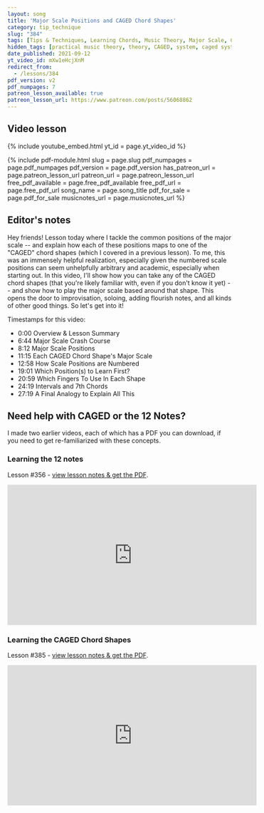 ```yaml
---
layout: song
title: 'Major Scale Positions and CAGED Chord Shapes'
category: tip_technique
slug: "384"
tags: [Tips & Techniques, Learning Chords, Music Theory, Major Scale, CAGED]
hidden_tags: [practical music theory, theory, CAGED, system, caged system]
date_published: 2021-09-12
yt_video_id: mXw1eHcjXnM
redirect_from:
  - /lessons/384
pdf_version: v2
pdf_numpages: 7
patreon_lesson_available: true
patreon_lesson_url: https://www.patreon.com/posts/56068862
---
```


## Video lesson

{% include youtube_embed.html yt_id = page.yt_video_id %}

{% include pdf-module.html slug = page.slug pdf_numpages = page.pdf_numpages pdf_version = page.pdf_version has_patreon_url = page.patreon_lesson_url patreon_url = page.patreon_lesson_url free_pdf_available = page.free_pdf_available free_pdf_url = page.free_pdf_url song_name = page.song_title pdf_for_sale = page.pdf_for_sale musicnotes_url = page.musicnotes_url %}

## Editor's notes

Hey friends! Lesson today where I tackle the common positions of the major scale -- and explain how each of these positions maps to one of the "CAGED" chord shapes (which I covered in a previous lesson). To me, this was an immensely helpful realization, especially given the numbered scale positions can seem unhelpfully arbitrary and academic, especially when starting out. In this video, I'll show how you can take any of the CAGED chord shapes (that you're likely familiar with, even if you don't know it yet) -- and show how to play the major scale based around that shape. This opens the door to improvisation, soloing, adding flourish notes, and all kinds of other good things. So let's get into it!

Timestamps for this video:

- 0:00 Overview & Lesson Summary
- 6:44 Major Scale Crash Course
- 8:12 Major Scale Positions
- 11:15 Each CAGED Chord Shape's Major Scale
- 12:58 How Scale Positions are Numbered
- 19:01 Which Position(s) to Learn First?
- 20:59 Which Fingers To Use In Each Shape
- 24:19 Intervals and 7th Chords
- 27:19 A Final Analogy to Explain All This

## Need help with CAGED or the 12 Notes?

I made two earlier videos, each of which has a PDF you can download, if you need to get re-familiarized with these concepts.

### Learning the 12 notes

Lesson #356 - [view lesson notes & get the PDF](http://playsongnotes.com/lessons/356/).

<iframe width="560" height="315" src="https://www.youtube.com/embed/XAcd1LxMRHU" frameborder="0" allow="accelerometer; autoplay; encrypted-media; gyroscope; picture-in-picture" allowfullscreen></iframe>


### Learning the CAGED Chord Shapes

Lesson #385 - [view lesson notes & get the PDF](http://playsongnotes.com/lessons/385/).

<iframe width="560" height="315" src="https://www.youtube.com/embed/cie7a8_SrEA" frameborder="0" allow="accelerometer; autoplay; encrypted-media; gyroscope; picture-in-picture" allowfullscreen></iframe>
